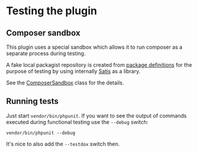 # Testing the plugin

## Composer sandbox

This plugin uses a special sandbox which allows it to run composer as a separate process during testing.

A fake local packagist repository is created from [package definitions](tests/Functional/Fixtures/Packages) 
for the purpose of testing by using internally [Satis](https://github.com/composer/satis) as a library.

See the [ComposerSandbox](tests/Functional/Fixtures/ComposerSandbox.php) class for the details.

## Running tests

Just start `vendor/bin/phpunit`.
If you want to see the output of commands executed during functional testing use the `--debug` switch:
```
vendor/bin/phpunit --debug
```

It's nice to also add the `--testdox` switch then.
   